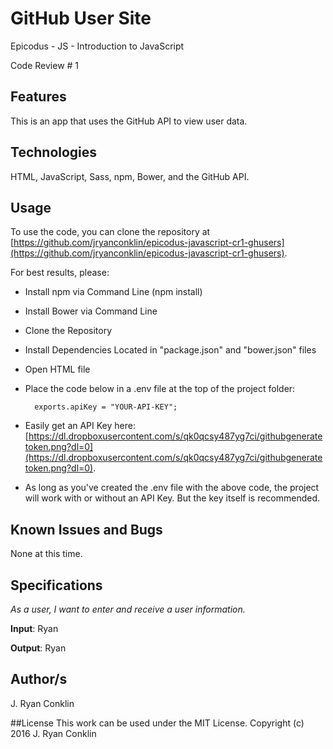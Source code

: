 # GitHub User Site
Epicodus - JS - Introduction to JavaScript

Code Review # 1

## Features
This is an app that uses the GitHub API to view user data.

## Technologies

HTML, JavaScript, Sass, npm, Bower, and the GitHub API.

## Usage

To use the code, you can clone the repository at [https://github.com/jryanconklin/epicodus-javascript-cr1-ghusers](https://github.com/jryanconklin/epicodus-javascript-cr1-ghusers).

For best results, please:

- Install npm via Command Line (npm install)
- Install Bower via Command Line
- Clone the Repository
- Install Dependencies Located in "package.json" and "bower.json" files
- Open HTML file
- Place the code below in a .env file at the top of the project folder:

        exports.apiKey = "YOUR-API-KEY";

- Easily get an API Key here:  [https://dl.dropboxusercontent.com/s/qk0qcsy487yg7ci/githubgeneratetoken.png?dl=0](https://dl.dropboxusercontent.com/s/qk0qcsy487yg7ci/githubgeneratetoken.png?dl=0).
- As long as you've created the .env file with the above code, the project will work with or without an API Key. But the key itself is recommended.

## Known Issues and Bugs

None at this time.

## Specifications

*As a user, I want to enter and receive a user information.*

__Input__: Ryan

__Output__: Ryan


## Author/s
J. Ryan Conklin


##License
This work can be used under the MIT License.
Copyright (c) 2016 J. Ryan Conklin
